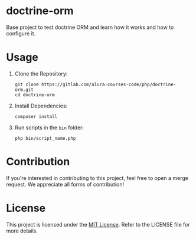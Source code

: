 # doctrine-orm

Base project to test doctrine ORM and learn how it works and how to configure it.

# Usage

1. Clone the Repository:
    ```
    git clone https://gitlab.com/alura-courses-code/php/doctrine-orm.git
    cd doctrine-orm
    ```

2. Install Dependencies:
    ```
    composer install
    ```

3. Run scripts in the `bin` folder:
    ```
    php bin/script_name.php
    ```

# Contribution

If you're interested in contributing to this project, feel free to open a merge request. We appreciate all forms of contribution!

# License

This project is licensed under the [MIT License](https://gitlab.com/alura-courses-code/php/doctrine-orm/-/blob/main/LICENSE). Refer to the LICENSE file for more details.
